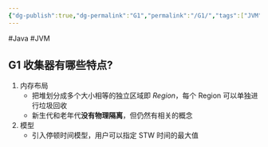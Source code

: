 ```yaml
---
{"dg-publish":true,"dg-permalink":"G1","permalink":"/G1/","tags":["JVM"]}
---
```



#Java #JVM 

## G1 收集器有哪些特点?

1. 内存布局
	- 把堆划分成多个大小相等的独立区域即 *Region*，每个 Region 可以单独进行垃圾回收
	- 新生代和老年代**没有物理隔离**，但仍然有相关的概念
2. 模型
	- 引入停顿时间模型，用户可以指定 STW 时间的最大值
